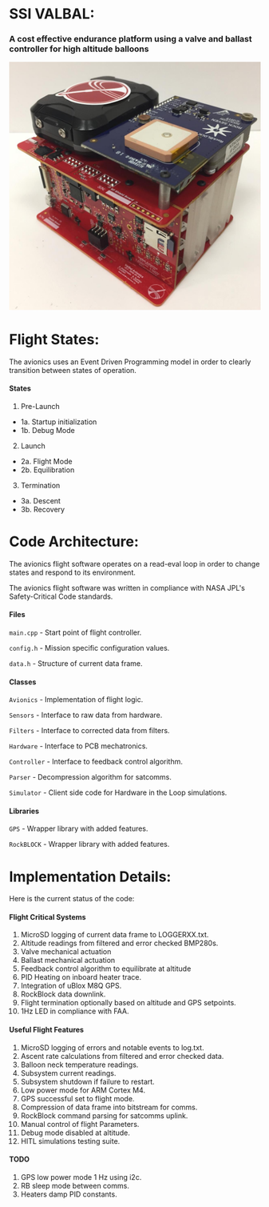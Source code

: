 # SSI VALBAL:
### A cost effective endurance platform using a valve and ballast controller for high altitude balloons

![alt text](VALBAL.jpg "VALBAL")

# Flight States:
The avionics uses an Event Driven Programming model in order to clearly transition between states of operation.

#### States
1. Pre-Launch  
 - 1a. Startup initialization
 - 1b. Debug Mode
2. Launch
 - 2a. Flight Mode
 - 2b. Equilibration
3. Termination
 - 3a. Descent
 - 3b. Recovery

# Code Architecture:
The avionics flight software operates on a read-eval loop in order to change states and respond to its environment.

The avionics flight software was written in compliance with NASA JPL's  Safety-Critical Code standards.

#### Files
`main.cpp` - Start point of flight controller.

`config.h` - Mission specific configuration values.

`data.h` - Structure of current data frame.

#### Classes
`Avionics` - Implementation of flight logic.

`Sensors` - Interface to raw data from hardware.

`Filters` - Interface to corrected data from filters.

`Hardware` - Interface to PCB mechatronics.

`Controller` - Interface to feedback control algorithm.

`Parser` - Decompression algorithm for satcomms.

`Simulator` - Client side code for Hardware in the Loop simulations.

#### Libraries
`GPS` - Wrapper library with added features.

`RockBLOCK` - Wrapper library with added features.

# Implementation Details:
Here is the current status of the code:

#### Flight Critical Systems
1. MicroSD logging of current data frame to LOGGERXX.txt.
2. Altitude readings from filtered and error checked BMP280s.
3. Valve mechanical actuation
4. Ballast mechanical actuation
5. Feedback control algorithm to equilibrate at altitude
6. PID Heating on inboard heater trace.
7. Integration of uBlox M8Q GPS.
8. RockBlock data downlink.
9. Flight termination optionally based on altitude and GPS setpoints.
10. 1Hz LED in compliance with FAA.

#### Useful Flight Features
1. MicroSD logging of errors and notable events to log.txt.
2. Ascent rate calculations from filtered and error checked data.
3. Balloon neck temperature readings.
4. Subsystem current readings.
5. Subsystem shutdown if failure to restart.
6. Low power mode for ARM Cortex M4.
7. GPS successful set to flight mode.
8. Compression of data frame into bitstream for comms.
9. RockBlock command parsing for satcomms uplink.
10. Manual control of flight Parameters.
11. Debug mode disabled at altitude.
12. HITL simulations testing suite.

#### TODO
1. GPS low power mode 1 Hz using i2c.
2. RB sleep mode between comms.
3. Heaters damp PID constants.
